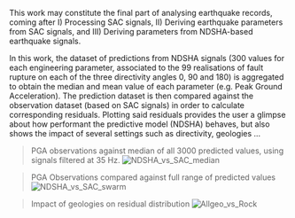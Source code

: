 This work may constitute the final part of analysing earthquake records, coming after I) Processing SAC signals, II) Deriving earthquake parameters from SAC signals, and III) Deriving parameters from NDSHA-based earthquake signals.

In this work, the dataset of predictions from NDSHA signals (300 values for each engineering parameter, associated to the 99 realisations of fault rupture on each of the three directivity angles 0, 90 and 180) is aggregated to obtain the median and mean value of each parameter (e.g. Peak Ground Acceleration).
The prediction dataset is then compared against the observation dataset (based on SAC signals) in order to calculate corresponding residuals.
Plotting said residuals provides the user a glimpse about how performant the predictive model (NDSHA) behaves, but also shows the impact of several settings such as directivity, geologies ...


> PGA observations against median of all 3000 predicted values, using signals filtered at 35 Hz.
![NDSHA_vs_SAC_median](https://user-images.githubusercontent.com/61290423/216394375-de324b97-fbf2-4c64-b71c-82f957c3bae4.png)



> PGA Observations compared against full range of predicted values
![NDSHA_vs_SAC_swarm](https://user-images.githubusercontent.com/61290423/216393809-783966d6-4c4c-45ce-8e4f-25359daeae7a.png)



> Impact of geologies on residual distribution
![Allgeo_vs_Rock](https://user-images.githubusercontent.com/61290423/216394729-7627fa26-29b0-4237-a357-bcc7aa192590.png)
